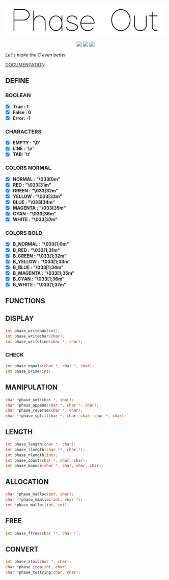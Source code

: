 <p align = "center">
    <img alt = "logo" width="500" height="100" src = "https://raw.githubusercontent.com/Neotoxic-off/phaseout/main/img/logo.png"/>
<p/>

<p align = "center">
    <img src="https://img.shields.io/badge/Language-red?style=for-the-badge&logo=C">
    <img src="https://img.shields.io/badge/0.2.0-purple?style=for-the-badge&logo=V">
    <img src="https://img.shields.io/badge/Status-in%20development-green?style=for-the-badge">
<p/>

*Let's make the C even better*

<a href = "https://github.com/Neotoxic-off/phaseout/blob/master/DOCUMENTATION.md">DOCUMENTATION</a>

## DEFINE

### BOOLEAN
- [X] **True : 1**
- [X] **False : 0**
- [X] **Error: -1**

### CHARACTERS
- [X] **EMPTY : '\0'**
- [X] **LINE : '\n'**
- [X] **TAB: '\t'**

### COLORS NORMAL
- [X] **NORMAL : "\033[0m"**
- [X] **RED : "\033[31m"**
- [X] **GREEN : "\033[32m"**
- [X] **YELLOW : "\033[33m"**
- [X] **BLUE : "\033[34m"**
- [X] **MAGENTA : "\033[35m"**
- [X] **CYAN : "\033[36m"**
- [X] **WHITE : "\033[37m"**

### COLORS BOLD
- [X] **B_NORMAL : "\033[1;0m"**
- [X] **B_RED : "\033[1;31m"**
- [X] **B_GREEN : "\033[1;32m"**
- [X] **B_YELLOW : "\033[1;33m"**
- [X] **B_BLUE : "\033[1;34m"**
- [X] **B_MAGENTA : "\033[1;35m"**
- [X] **B_CYAN : "\033[1;36m"**
- [X] **B_WHITE : "\033[1;37m"**

## FUNCTIONS

## DISPLAY
```C
int phase_writenum(int);
int phase_writechar(char);
int phase_writeline(char *, char);
```

### CHECK
```C
int phase_equals(char *, char *, char);
int phase_prime(int);
```

## MANIPULATION
```C
char *phase_set(char *, char);
char *phase_append(char *, char *, char);
char *phase_reverse(char *, char);
char **phase_split(char *, char, char, char *, char);
```

## LENGTH
```C
int phase_length(char *, char);
int phase_llength(char **, char *);
int phase_nlength(int);
int phase_count(char *, char, char);
int phase_bounce(char *, char, char, char);
```

## ALLOCATION
```C
char *phase_malloc(int, char);
char **phase_mmalloc(int, char *);
int *phase_malloi(int, int);
```

## FREE
```C
int phase_ffree(char **, char *);
```

## CONVERT
```C
int phase_atoi(char *, char);
char *phase_itoa(int, char);
char *phase_tostring(char, char);
```